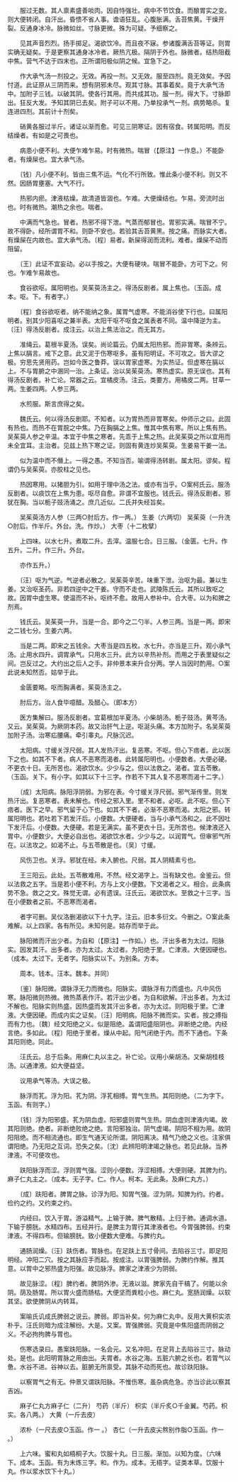 <!-- { "loadSidebar": true } -->
　　服过无数。其人禀素盛善啖肉。因自恃强壮。病中不节饮食。而酿胃实之变。则大便转闭。自汗出。昏愦不省人事。谵语狂乱。心腹胀满。舌苔焦黄。干燥开裂。反通身冰冷。脉微如丝。寸脉更微。殊为可疑。予细察之。

　　见其声音烈烈。扬手掷足。渴欲饮冷。而且夜不寐。参诸腹满舌苔等证。则胃实确无疑矣。于是更察其通身冰冷者。厥热亢极。隔阴于外也。脉微者。结热阻截中焦。营气不达于四末也。正所谓阳极似阴之候。宜急下之。

　　作大承气汤一剂投之。无效。再投一剂。又无效。服至四剂。竟无效矣。予因忖道。此证原从三阴而来。想有阴邪未尽。观其寸脉。其事着矣。竟于大承气汤中。加附子三钱。以破其阴。使各行其用。而共成其功。服一剂。得大下。寸脉即出。狂反大发。予知其阴已去矣。附子可以不用。乃单投承气一剂。病势略杀。复连进四剂。其前计十剂矣。

　　硝黄各服过半斤。诸证以渐而愈。可见三阴寒证。因有宿食。转属阳明。而反结燥者。有如是之可畏也。

　　病患小便不利。大便乍难乍易。时有微热。喘冒（【原注】一作息。）不能卧者。有燥屎也。宜大承气汤。

　　〔钱〕凡小便不利。皆由三焦不运。气化不行所致。惟此条小便不利。则又不然。因肠胃壅塞。大气不行。

　　热邪内瘀。津液枯燥。故清道皆涸也。乍难。大便燥结也。乍易。旁流时出也。时有微热。潮热之余也。喘者。

　　中满而气急也。冒者。热邪不得下泄。气蒸而郁冒也。胃邪实满。喘冒不宁。故不得卧。经所谓胃不和。则卧不安也。若验其舌苔黄黑。按之痛。而脉实大者。有燥屎在内故也。宜大承气汤。〔程〕易者。新屎得润而流利。难者。燥屎不动而阻留。

　　〔王〕此证不宜妄动。必以手按之。大便有硬块。喘冒不能卧。方可下之。何也。乍难乍易故也。

　　食谷欲呕。属阳明也。吴茱萸汤主之。得汤反剧者。属上焦也。（玉函。成本。呕。下。有者字。）

　　〔程〕食谷欲呕者。纳不能纳之象。属胃气虚寒。不能消谷使下行也。曰属阳明者。别其少阳喜呕之兼半表。太阳干呕不呕食之属表者不同。温中降逆为主。〔汪〕得汤反剧者。成注云。以治上焦法治之。而无其方。

　　准绳云。葛根半夏汤。误矣。尚论篇云。仍属太阳热邪。而非胃寒。条辨云。上焦以膈言。戒下之意。此又泥于伤寒呕多。虽有阳明证。不可攻之。皆大谬之极。穷思先贤用药。岂如今医之鲁莽。误以胃家虚寒。为实热证。但虚寒在膈以上。不与胃腑之中溷同一治。上条证。治以吴茱萸汤。寒热虚实。原无误也。其有得汤反剧者。补亡论。常器之云。宜橘皮汤。注云。类要方。用橘皮二两。甘草一两。生姜四两。人参三两。

　　水煎服。斯言庶得之矣。

　　魏氏云。何以得汤反剧耶。不知者。以为胃热而非胃寒矣。仲师示之曰。此固有热也。而热不在胃脘之中焦。乃在胸膈之上焦。惟其中焦有寒。所以上焦有热。吴茱萸人参之辛温。本宜于中焦之寒者。先乖于上焦之热。此吴茱萸之所以宜用而未全宜耳。主治者。见兹上热下寒之证。则固有黄连炒吴茱萸。生姜易干姜一法。

　　似为温中而不僭上。一得之愚。不知当否。喻谓得汤转剧。属太阳。谬矣。程谓仍与吴茱萸。亦胶柱之见也。

　　热因寒用。以猪胆为引。如用于理中汤之法。或亦有当乎。○案柯氏云。服汤反剧者。以痰饮在上焦为患。呕尽自愈。非谓不宜服也。钱氏云。得汤反剧者。邪犹在胸。当以栀子豉汤涌之。庶几近似。二氏并失经旨矣。

　　吴茱萸汤方人参（三两○肘后方。作一两。） 生姜（六两切） 吴茱萸（一升洗○肘后。作半斤。外台。洗。作炒。） 大枣（十二枚擘）

　　上四味。以水七升。煮取二升。去滓。温服七合。日三服。（金匮。七升。作五升。二升。作三升。外台。

　　亦作五升。）

　　〔汪〕呕为气逆。气逆者必散之。吴茱萸辛苦。味重下泄。治呕为最。兼以生姜。又治呕圣药。非若四逆中之干姜。守而不走也。武陵陈氏云。其所以致呕之故。因胃中虚生寒。使温而不补。呕终不愈。故用人参补中。合大枣。以为和脾之剂焉。

　　钱氏云。吴茱萸一升。当是一合。即今之二勺半。人参三两。当是一两。即宋之二钱七分。生姜六两。

　　当是二两。即宋之五钱余。大枣当是四五枚。水七升。亦当是三升。观小承气汤。止用水四升。调胃承气。只用水三升。此方以辛热补剂。而用之于表里疑似之间。岂反过之。大约出之后人之手。非仲景本来升合分两。学人当因时酌用。○案此说未知然否。姑举于此。

　　金匮要略。呕而胸满者。茱萸汤主之。

　　肘后方。治人食毕噫醋。及醋心。（即本方）

　　医方集解曰。服汤反剧者。宜葛根加半夏汤。小柴胡汤。栀子豉汤。黄芩汤。又云。吴茱萸。为厥阴本药。故又治肝气上逆。呕涎头痛。本方加附子。名吴茱萸加附子汤。治寒疝腰痛。牵引睾丸。尺脉沉迟。

　　太阳病。寸缓关浮尺弱。其人发热汗出。复恶寒。不呕。但心下痞者。此以医下之也。如其不下者。病人不恶寒而渴者。此转属阳明也。小便数者。大便必硬。不更衣十日。无所苦也。渴欲饮水。少少与之。但以法救之。渴者。宜五苓散。（玉函。关下。有小字。如其以下十三字。作若不下其人复不恶寒而渴十二字。）

　　〔成〕太阳病。脉阳浮阴弱。为邪在表。今寸缓关浮尺弱。邪气渐传里。则发热汗出。复恶寒者。表未解也。传经之邪入里。里不和者。必呕。此不呕。但心下痞者。医下之早。邪气留于心下也。如其不下者。必渐不恶寒而渴。太阳之邪。转属阳明也。若吐若下若发汗后。小便数。大便硬者。当与小承气汤和之。此不因吐下发汗后。小便数。大便硬。若是无满实。虽不更衣十日。无所苦也。候津液还入胃中。小便数少。大便必自出也。渴欲饮水者。少少与之。以润胃气。但审邪气所在。以法攻之。如渴不止。与五苓散是也。〔吴〕寸缓。

　　风伤卫也。关浮。邪犹在经。未入腑也。尺弱。其人阴精素亏也。

　　王三阳云。此处。五苓散难用。不然。经文渴字上。当有缺文也。金鉴云。但以法救之五字。当是若小便不利。方与上文小便数。下文渴者之义。相合。此条病势不急。救之之文。殊觉无谓。必有遗误。汪氏云。渴欲饮水。至救之十三字。当在小便数者之前。不恶寒而渴者。

　　者字可删。吴仪洛删渴欲以下十九字。注云。旧本多衍文。今删之。○案此条难解。以上四家。各有所见。未知何是。姑存而举于此。

　　脉阳微而汗出少者。为自和（【原注】一作如。）也。汗出多者为太过。阳脉实。因发其汗。出多者。亦为太过。太过者。为阳绝于里。亡津液。大便因硬也。（成本。太过下。无者字。阳脉实以下。为别条。方本。

　　周本。钱本。汪本。魏本。并同）

　　〔鉴〕脉阳微。谓脉浮无力而微也。阳脉实。谓脉浮有力而盛也。凡中风伤寒。脉阳微则热微。微热蒸表作汗。若汗出少者。为自和欲解。汗出多者。为太过不解也。阳脉实则热盛。因热盛而发其汗出多者。亦为太过。则阳极于里。亡津液。大便因硬。而成内实之证矣。〔汪〕阳明病。阳脉不微而实。实者。按之搏指而有力也。〔魏〕经文阳绝之义。似是阻绝。盖谓阳盛阻阴也。非断绝之绝。内经言绝。多如此。〔程〕阳绝于里者。燥从中起。阳气闭绝于内。而不下通也。下条其阳则绝。同此。

　　汪氏云。总于后条。用麻仁丸以主之。补亡论。议用小柴胡汤。又柴胡桂枝汤。以通津液。如大便益坚。

　　议用承气等汤。大误之极。

　　脉浮而芤。浮为阳。芤为阴。浮芤相搏。胃气生热。其阳则绝。（二为字下。玉函。有则字。）

　　〔钱〕浮为阳邪盛。芤为阴血虚。阳邪盛则胃气生热。阴血虚则津液内竭。故其阳则绝。绝者。非断绝败绝之绝。言阳邪独治。阴气虚竭。阴阳不相为用。故阴阳阻绝。而不相流通也。即生气通天论所谓。阴阳离决。精气乃绝之义也。注家俱谓阳绝。乃无阳之互词。恐失之矣。〔沈〕此辨阳明津竭之脉也。若见此脉。当养津液。不可便攻也。

　　趺阳脉浮而涩。浮则胃气强。涩则小便数。浮涩相搏。大便则硬。其脾为约。麻子仁丸主之。（成本。无子字。仁。作人。柯本。无此条。及麻仁丸方。）

　　〔成〕趺阳者。脾胃之脉。诊浮为阳。知胃气强。涩为阴。知脾为约。约者。俭约之约。又约束之约。

　　内经曰。饮入于胃。游溢精气。上输于脾。脾气散精。上归于肺。通调水道。下输于膀胱。水精四布。五经并行。是脾主为胃行其津液者也。今胃强脾弱。约束津液。不得四布。但输膀胱。致小便数大便难。与脾约丸。

　　通肠润燥。〔汪〕趺伤者。胃脉也。在足趺上五寸骨间。去陷谷三寸。即足阳明经。冲阳二穴。按之其脉应手而起。按成注。以胃强脾弱。为脾约作解。推其意。以胃中之邪热盛为阳强。故见脉浮。脾家之津液少为阴弱。

　　故见脉涩。〔程〕脾约者。脾阴外渗。无液以滋。脾家先自干槁了。何能以余阴。荫及肠胃。所以胃火盛而肠枯。大便坚而粪粒小也。麻仁丸。宽肠润燥。以软其坚。欲使脾阴从内转耳。

　　案喻氏讥成氏脾弱之说云。脾弱。即当补矣。何为麻仁丸中。反用大黄枳实浓朴乎。汪氏则暗为成注解纷。大是。又案。胃强脾弱。究竟是中焦阳盛而阴弱之义。不必拘拘脾与胃也。

　　伤寒选录曰。愚案趺阳脉。一名会元。又名冲阳。在足背上去陷谷三寸。脉动处。是也。此阳明胃脉之用由出。夫胃者。水谷之海。五脏六腑之长也。若胃气以惫。水谷不进。谷神以去。脏腑无所禀受。其脉不动而死也。故诊趺阳脉。

　　以察胃气之有无。仲景又谓趺阳脉。不惟伤寒。虽杂病危急。亦当诊此以察其吉凶。

　　麻子仁丸方麻子仁（二升） 芍药（半斤） 枳实（半斤炙○千金翼。芍药。枳实。各八两。） 大黄（一斤去皮）

　　浓朴（一尺去皮○玉函。作一 。） 杏仁（一升去皮尖熬别作脂○玉函。作一 。）

　　上六味。蜜和丸如梧桐子大。饮服十丸。日三服。渐加。以知为度。（六味下。成本。玉函。有为末炼三字。和。作为。成本。无梧字。证类本草。饮服十丸。作以浆水饮下十丸。）

